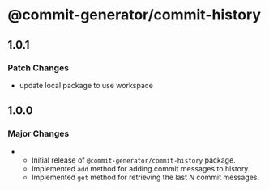 # @commit-generator/commit-history

## 1.0.1

### Patch Changes

- update local package to use workspace

## 1.0.0

### Major Changes

- - Initial release of `@commit-generator/commit-history` package.
  - Implemented `add` method for adding commit messages to history.
  - Implemented `get` method for retrieving the last _N_ commit messages.
